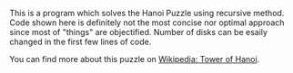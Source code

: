 This is a program which solves the Hanoi Puzzle using recursive method.
Code shown here is definitely not the most concise nor optimal approach since most of "things" are objectified.
Number of disks can be esaily changed in the first few lines of code.

You can find more about this puzzle on [Wikipedia: Tower of Hanoi](https://en.wikipedia.org/wiki/Tower_of_Hanoi).
